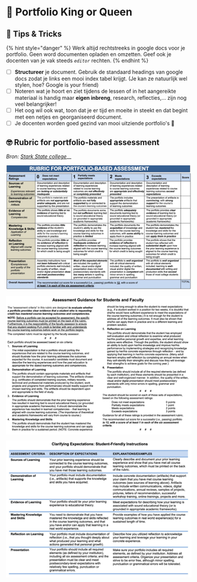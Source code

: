 # 👑 Portfolio King or Queen

## 🙌 Tips & Tricks

{% hint style="danger" %}
Werk altijd rechtstreeks in google docs voor je portfolio. Geen word documenten opladen en omzetten. Geef ook je docenten van je vak steeds _`editor`_ rechten.
{% endhint %}

* [ ] **Structureer** je document. Gebruik de standaard headings van google docs zodat je links een mooi index tabel krijgt. \(Je kan ze natuurlijk wel stylen, hoe? Google is your friend\)
* [ ] Noteren wat je hoort en ziet tijdens de lessen of in het aangereikte materiaal is handig maar **eigen inbreng**, research, reflecties,... zijn nog veel belangrijker!
* [ ] Het oog wil ook wat, toon dat je er tijd en moeite in steekt en dat begint met een netjes en  georganiseerd document.
* [ ] Je docenten worden goed gezind van mooi uitziende portfolio's 😬

## 🤓 Rubric for portfolio-based assessment

_Bron:_ [_Stark State college_](https://www.starkstate.edu/)\_\_

![](../.gitbook/assets/cleanshot-2021-09-05-at-23.31.34.jpg)

![](../.gitbook/assets/cleanshot-2021-09-05-at-23.31.56.jpg)

![](../.gitbook/assets/cleanshot-2021-09-05-at-23.32.12.jpg)

